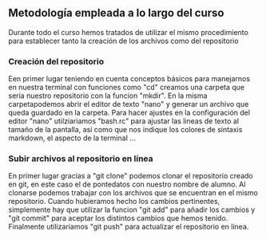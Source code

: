 ## Metodología empleada a lo largo del curso 
Durante todo el curso hemos tratados de utilizar el mismo procedimiento para establecer tanto la creación de los archivos como del repositorio

### Creación del repositorio
Een primer lugar teniendo en cuenta conceptos básicos para manejarnos en nuestra terminal con funciones como "cd" creamos una carpeta que seria nuestro repositorio con la funcion "mkdir". En la misma carpetapodemos abrir el editor de texto "nano" y generar un archivo que queda guardado en la carpeta. Para hacer ajustes en la configuración del editor "nano" utilziariamos "bash.rc" para ajustar las lineas de texto al tamaño de la pantalla, así como que nos indique los colores de sintaxis markdown, el aspecto de la terminal ...

### Subir archivos al repositorio en línea
En primer lugar gracias a "git clone" podemos clonar el repositorio creado en git, en este caso el de pontedatos con nuestro nombre de alumno. Al clonarse podemos trabajar con los archivos que se encuentran en el mismo repositorio. Cuando hubieramos hecho los cambios pertinentes, simplemente hay que utilizar la funcion "git add" para añadir los cambios y "git commit" para aceptar los distintos cambios que hemos tenido. Finalmente utilizariamos "git push" para actualizar el repositorio en línea.
